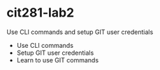 # cit281-lab2
Use CLI commands and setup GIT user credentials

- Use CLI commands
- Setup GIT user credentials
- Learn to use GIT commands
